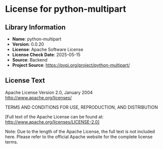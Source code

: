 # License for python-multipart

## Library Information
- **Name**: python-multipart
- **Version**: 0.0.20
- **License**: Apache Software License
- **License Check Date**: 2025-05-15
- **Source**: Backend
- **Project Source**: https://pypi.org/project/python-multipart/

## License Text
Apache License
Version 2.0, January 2004
http://www.apache.org/licenses/

TERMS AND CONDITIONS FOR USE, REPRODUCTION, AND DISTRIBUTION

[Full text of the Apache License can be found at: http://www.apache.org/licenses/LICENSE-2.0]

Note: Due to the length of the Apache License, the full text is not included here. Please refer to the official Apache website for the complete license terms.
